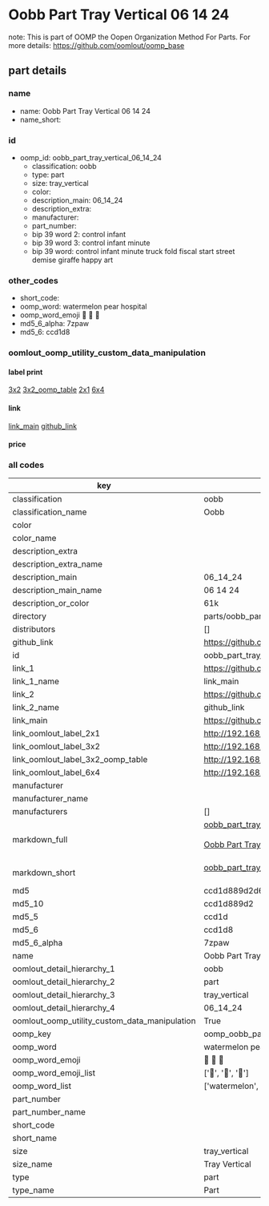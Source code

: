 # Oobb Part Tray Vertical 06 14 24  

note: This is part of OOMP the Oopen Organization Method For Parts. For more details: https://github.com/oomlout/oomp_base

##  part details





### name
* name: Oobb Part Tray Vertical 06 14 24
* name_short: 
### id
* oomp_id: oobb_part_tray_vertical_06_14_24
  * classification: oobb
  * type: part
  * size: tray_vertical
  * color: 
  * description_main: 06_14_24
  * description_extra: 
  * manufacturer: 
  * part_number: 
  * bip 39 word 2: control infant
  * bip 39 word 3: control infant minute
  * bip 39 word: control infant minute truck fold fiscal start street demise giraffe happy art

### other_codes
* short_code: 
* oomp_word: watermelon pear hospital
* oomp_word_emoji :watermelon: :pear: :hospital:
* md5_6_alpha: 7zpaw
* md5_6: ccd1d8






### oomlout_oomp_utility_custom_data_manipulation
#### label print
[3x2](http://192.168.1.245:1112/?label=oomp%207zpaw)
[3x2_oomp_table](http://192.168.1.107:1112/?label=oomp%207zpaw)
[2x1](http://192.168.1.242:1112/?label=oomp%207zpaw)
[6x4](http://192.168.1.55:1112/?label=oomp%207zpaw)    

#### link

[link_main](https://github.com/oomlout/oomlout_oomp_current_version_messy/tree/main/parts/oobb_part_tray_vertical_06_14_24) [github_link](https://github.com/oomlout/oomlout_oomp_part_src/tree/main/parts/oobb_part_tray_vertical_06_14_24)                             

#### price







### all codes 
| key | value |  
| --- | --- |  
| classification | oobb |  
| classification_name | Oobb |  
| color |  |  
| color_name |  |  
| description_extra |  |  
| description_extra_name |  |  
| description_main | 06_14_24 |  
| description_main_name | 06 14 24 |  
| description_or_color | 61k |  
| directory | parts/oobb_part_tray_vertical_06_14_24 |  
| distributors | [] |  
| github_link | https://github.com/oomlout/oomlout_oomp_part_src/tree/main/parts/oobb_part_tray_vertical_06_14_24 |  
| id | oobb_part_tray_vertical_06_14_24 |  
| link_1 | https://github.com/oomlout/oomlout_oomp_current_version_messy/tree/main/parts/oobb_part_tray_vertical_06_14_24 |  
| link_1_name | link_main |  
| link_2 | https://github.com/oomlout/oomlout_oomp_part_src/tree/main/parts/oobb_part_tray_vertical_06_14_24 |  
| link_2_name | github_link |  
| link_main | https://github.com/oomlout/oomlout_oomp_current_version_messy/tree/main/parts/oobb_part_tray_vertical_06_14_24 |  
| link_oomlout_label_2x1 | http://192.168.1.242:1112/?label=oomp%207zpaw |  
| link_oomlout_label_3x2 | http://192.168.1.245:1112/?label=oomp%207zpaw |  
| link_oomlout_label_3x2_oomp_table | http://192.168.1.107:1112/?label=oomp%207zpaw |  
| link_oomlout_label_6x4 | http://192.168.1.55:1112/?label=oomp%207zpaw |  
| manufacturer |  |  
| manufacturer_name |  |  
| manufacturers | [] |  
| markdown_full | [oobb_part_tray_vertical_06_14_24](https://github.com/oomlout/oomlout_oomp_current_version_messy/tree/main/parts/oobb_part_tray_vertical_06_14_24)<br>[](https://github.com/oomlout/oomlout_oomp_current_version_messy/tree/main/parts/oobb_part_tray_vertical_06_14_24)<br>[Oobb Part Tray Vertical 06 14 24](https://github.com/oomlout/oomlout_oomp_current_version_messy/tree/main/parts/oobb_part_tray_vertical_06_14_24)<br><br> |  
| markdown_short | [oobb_part_tray_vertical_06_14_24](https://github.com/oomlout/oomlout_oomp_current_version_messy/tree/main/parts/oobb_part_tray_vertical_06_14_24)<br><br> |  
| md5 | ccd1d889d2d6fa955e2d4e931a9cd17b |  
| md5_10 | ccd1d889d2 |  
| md5_5 | ccd1d |  
| md5_6 | ccd1d8 |  
| md5_6_alpha | 7zpaw |  
| name | Oobb Part Tray Vertical 06 14 24 |  
| oomlout_detail_hierarchy_1 | oobb |  
| oomlout_detail_hierarchy_2 | part |  
| oomlout_detail_hierarchy_3 | tray_vertical |  
| oomlout_detail_hierarchy_4 | 06_14_24 |  
| oomlout_oomp_utility_custom_data_manipulation | True |  
| oomp_key | oomp_oobb_part_tray_vertical_06_14_24 |  
| oomp_word | watermelon pear hospital |  
| oomp_word_emoji | :watermelon: :pear: :hospital: |  
| oomp_word_emoji_list | [':watermelon:', ':pear:', ':hospital:'] |  
| oomp_word_list | ['watermelon', 'pear', 'hospital'] |  
| part_number |  |  
| part_number_name |  |  
| short_code |  |  
| short_name |  |  
| size | tray_vertical |  
| size_name | Tray Vertical |  
| type | part |  
| type_name | Part |  
